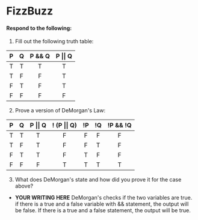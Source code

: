 # FizzBuzz
#### Respond to the following:

1. Fill out the following truth table:

| P  | Q  | P && Q | P \|\| Q |
|:--:|:--:|:------:|:--------:|
| T  | T  |   T    |    T     |
| T  | F  |   F    |    T     |
| F  | T  |   F    |    T     |
| F  | F  |   F    |    F     |


2. Prove a version of DeMorgan's Law:

| P  | Q  | P \|\| Q | ! (P \|\| Q) | !P | !Q | !P && !Q |
|:--:|:--:|:--------:|:------------:|:--:|:--:|:--------:|
| T  | T  |    T     |       F      | F  | F  |     F    |
| T  | F  |    T     |       F      | F  | T  |     F    |
| F  | T  |    T     |       F      | T  | F  |     F    |
| F  | F  |    F     |       T      | T  | T  |     T    |

3. What does DeMorgan's state and how did you prove it for the case above?
  * **YOUR WRITING HERE**
  DeMorgan's checks if the two variables are true. if there is a true and a false variable with && statement, the output will be false. If there is a true and a false statement, the output will be true.
 
